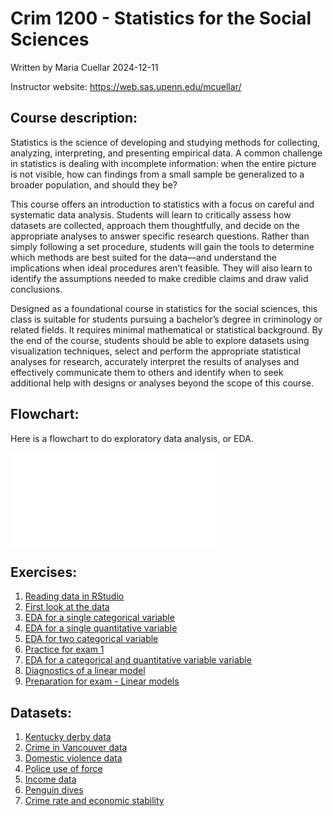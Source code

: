 # Crim 1200 - Statistics for the Social Sciences
Written by Maria Cuellar
2024-12-11

Instructor website: https://web.sas.upenn.edu/mcuellar/

## Course description:

Statistics is the science of developing and studying methods for
collecting, analyzing, interpreting, and presenting empirical data. A
common challenge in statistics is dealing with incomplete information:
when the entire picture is not visible, how can findings from a small
sample be generalized to a broader population, and should they be?

This course offers an introduction to statistics with a focus on careful
and systematic data analysis. Students will learn to critically assess
how datasets are collected, approach them thoughtfully, and decide on
the appropriate analyses to answer specific research questions. Rather
than simply following a set procedure, students will gain the tools to
determine which methods are best suited for the data—and understand the
implications when ideal procedures aren’t feasible. They will also learn
to identify the assumptions needed to make credible claims and draw
valid conclusions.

Designed as a foundational course in statistics for the social sciences,
this class is suitable for students pursuing a bachelor’s degree in
criminology or related fields. It requires minimal mathematical or
statistical background. By the end of the course, students should be
able to explore datasets using visualization techniques, select and
perform the appropriate statistical analyses for research, accurately
interpret the results of analyses and effectively communicate them to
others and identify when to seek additional help with designs or
analyses beyond the scope of this course.

## Flowchart:

Here is a flowchart to do exploratory data analysis, or EDA.

<embed src="../graphics/flowchart.pdf" style="width:65.0%" />

## Exercises:

1.  [Reading data in
    RStudio](https://github.com/mariacuellar/crim_data_analysis/blob/main/exercises/Exercises%20%231.R)
2.  [First look at the
    data](https://github.com/mariacuellar/crim_data_analysis/blob/main/exercises/Exercises%20%232.R)
3.  [EDA for a single categorical
    variable](https://github.com/mariacuellar/crim_data_analysis/blob/main/exercises/Exercises%20%233.R)
4.  [EDA for a single quantitative
    variable](https://github.com/mariacuellar/crim_data_analysis/blob/main/exercises/Exercises%20%234%20with%20notes.R)
5.  [EDA for two categorical
    variable](http://htmlpreview.github.io/?https://github.com/mariacuellar/crim_data_analysis/blob/main/exercises/Exercises--5---with-notes.html)
6.  [Practice for exam
    1](http://htmlpreview.github.io/?https://github.com/mariacuellar/crim_data_analysis/blob/main/exercises/Exercises--6.html)
7.  [EDA for a categorical and quantitative variable
    variable](http://htmlpreview.github.io/?https://github.com/mariacuellar/crim_data_analysis/blob/main/exercises/Exercises--7-with-notes.html)
8.  [Diagnostics of a linear
    model](http://htmlpreview.github.io/?https://github.com/mariacuellar/crim_data_analysis/blob/main/exercises/Exercises--8-with-notes.html)
9.  [Preparation for exam - Linear
    models](http://htmlpreview.github.io/?https://github.com/mariacuellar/crim_data_analysis/blob/main/exercises/Exercises--9.html)

## Datasets:

1.  [Kentucky derby data](../data/kentucky-derby-2018.csv)
2.  [Crime in Vancouver data](../data/crimeinvancouver.csv)
3.  [Domestic violence data](../data/domestic_violence.csv)
4.  [Police use of force](../data/police_use_of_force.csv)
5.  [Income data](../data/income.data.csv)
6.  [Penguin dives](../data/penguin_dives.csv)
7.  [Crime rate and economic
    stability](../data/crimerate_econstability.csv)
